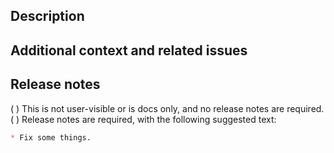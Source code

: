 <!-- Thank you for submitting a pull request! Find more information
at https://trino.io/development/process.html,
at https://trinodb.github.io/trino-gateway/development/#contributing
and contact us on #trino-gateway-dev in Slack. -->
<!-- Provide an overview for maintainers and reviewers. -->
## Description



<!-- Provide details that help an engineer who is unfamiliar with this part of the code. -->
## Additional context and related issues



<!-- Mark the appropriate option with an (x). Propose a release note if you can.
More info at https://trino.io/development/process#release-note -->
## Release notes

( ) This is not user-visible or is docs only, and no release notes are required.
( ) Release notes are required, with the following suggested text:

```markdown
* Fix some things.
```
